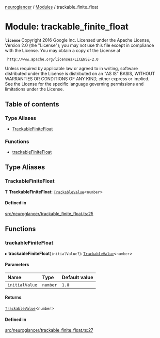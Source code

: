 [neuroglancer](../README.md) / [Modules](../modules.md) / trackable\_finite\_float

# Module: trackable\_finite\_float

**`license`**
Copyright 2016 Google Inc.
Licensed under the Apache License, Version 2.0 (the "License");
you may not use this file except in compliance with the License.
You may obtain a copy of the License at

     http://www.apache.org/licenses/LICENSE-2.0

Unless required by applicable law or agreed to in writing, software
distributed under the License is distributed on an "AS IS" BASIS,
WITHOUT WARRANTIES OR CONDITIONS OF ANY KIND, either express or implied.
See the License for the specific language governing permissions and
limitations under the License.

## Table of contents

### Type Aliases

- [TrackableFiniteFloat](trackable_finite_float.md#trackablefinitefloat)

### Functions

- [trackableFiniteFloat](trackable_finite_float.md#trackablefinitefloat-1)

## Type Aliases

### TrackableFiniteFloat

Ƭ **TrackableFiniteFloat**: [`TrackableValue`](../classes/trackable_value.TrackableValue.md)<`number`\>

#### Defined in

[src/neuroglancer/trackable_finite_float.ts:25](https://github.com/ActiveBrainAtlas2/neuroglancer/blob/540617bc/src/neuroglancer/trackable_finite_float.ts#L25)

## Functions

### trackableFiniteFloat

▸ **trackableFiniteFloat**(`initialValue?`): [`TrackableValue`](../classes/trackable_value.TrackableValue.md)<`number`\>

#### Parameters

| Name | Type | Default value |
| :------ | :------ | :------ |
| `initialValue` | `number` | `1.0` |

#### Returns

[`TrackableValue`](../classes/trackable_value.TrackableValue.md)<`number`\>

#### Defined in

[src/neuroglancer/trackable_finite_float.ts:27](https://github.com/ActiveBrainAtlas2/neuroglancer/blob/540617bc/src/neuroglancer/trackable_finite_float.ts#L27)
